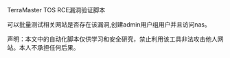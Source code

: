 
TerraMaster TOS RCE漏洞验证脚本

可以批量测试相关网站是否存在该漏洞,创建admin用户组用户并且访问nas。

声明：本文中的自动化脚本仅供学习和安全研究，禁止利用该工具非法攻击他人网站。本人不承担任何后果。
